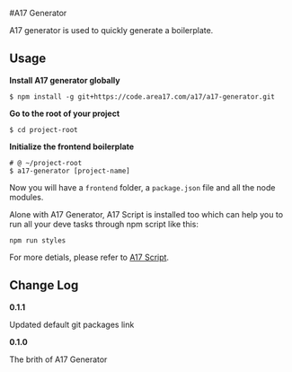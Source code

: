 #A17 Generator

A17 generator is used to quickly generate a boilerplate. 

## Usage

**Install A17 generator globally**

  ```shell
  $ npm install -g git+https://code.area17.com/a17/a17-generator.git
  ```

**Go to the root of your project**

  ```shell
  $ cd project-root
  ```

**Initialize the frontend boilerplate**

  ```shell
  # @ ~/project-root
  $ a17-generator [project-name]
  ```

Now you will have a `frontend` folder, a `package.json` file and all the node modules.

Alone with A17 Generator, A17 Script is installed too which can help you to run all your deve tasks through npm script like this:

  ```shell
  npm run styles
  ```

For more detials, please refer to [A17 Script](https://code.area17.com/a17).

## Change Log

**0.1.1**

Updated default git packages link

**0.1.0**

The brith of A17 Generator